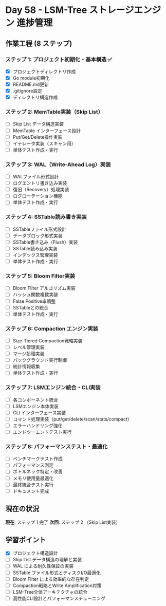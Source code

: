# Day 58 - LSM-Tree ストレージエンジン 進捗管理

## 作業工程 (8 ステップ)

### ステップ 1: プロジェクト初期化・基本構造 ✅
- [x] プロジェクトディレクトリ作成
- [x] Go module初期化
- [x] README.md更新
- [x] .gitignore設定
- [x] ディレクトリ構造作成

### ステップ 2: MemTable実装（Skip List）
- [ ] Skip List データ構造実装
- [ ] MemTable インターフェース設計
- [ ] Put/Get/Delete操作実装
- [ ] イテレータ実装（スキャン用）
- [ ] 単体テスト作成・実行

### ステップ 3: WAL（Write-Ahead Log）実装
- [ ] WALファイル形式設計
- [ ] ログエントリ書き込み実装
- [ ] 復旧（Recovery）処理実装
- [ ] ログローテーション機能
- [ ] 単体テスト作成・実行

### ステップ 4: SSTable読み書き実装
- [ ] SSTableファイル形式設計
- [ ] データブロック形式実装
- [ ] SSTable書き込み（Flush）実装
- [ ] SSTable読み込み実装
- [ ] インデックス管理実装
- [ ] 単体テスト作成・実行

### ステップ 5: Bloom Filter実装
- [ ] Bloom Filter アルゴリズム実装
- [ ] ハッシュ関数複数実装
- [ ] False Positive率調整
- [ ] SSTableとの統合
- [ ] 単体テスト作成・実行

### ステップ 6: Compaction エンジン実装
- [ ] Size-Tiered Compaction戦略実装
- [ ] レベル管理実装
- [ ] マージ処理実装
- [ ] バックグラウンド実行制御
- [ ] 統計情報収集
- [ ] 単体テスト作成・実行

### ステップ 7: LSMエンジン統合・CLI実装
- [ ] 各コンポーネント統合
- [ ] LSMエンジン本体実装
- [ ] CLI インターフェース実装
- [ ] コマンド処理実装（put/get/delete/scan/stats/compact）
- [ ] エラーハンドリング強化
- [ ] エンドツーエンドテスト実行

### ステップ 8: パフォーマンステスト・最適化
- [ ] ベンチマークテスト作成
- [ ] パフォーマンス測定
- [ ] ボトルネック特定・改善
- [ ] メモリ使用量最適化
- [ ] 最終統合テスト実行
- [ ] ドキュメント完成

## 現在の状況

**現在**: ステップ 1 完了
**次回**: ステップ 2 （Skip List実装）

## 学習ポイント

- [x] プロジェクト構造設計
- [ ] Skip List データ構造の理解と実装
- [ ] WAL による耐久性保証の実装
- [ ] SSTable ファイル形式とディスクI/O最適化
- [ ] Bloom Filter による効率的な存在判定
- [ ] Compaction戦略とWrite Amplification対策
- [ ] LSM-Tree全体アーキテクチャの統合
- [ ] 高性能CLI設計とパフォーマンスチューニング
